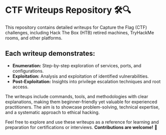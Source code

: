 # CTF Writeups Repository 🛠️🔍

This repository contains detailed writeups for Capture the Flag (CTF) challenges, including Hack The Box (HTB) retired machines, TryHackMe rooms, and other platforms.

## Each writeup demonstrates:

- **Enumeration:** Step-by-step exploration of services, ports, and configurations.
- **Exploitation:** Analysis and exploitation of identified vulnerabilities.
- **Post-Exploitation:** Insights into privilege escalation techniques and root access.

The writeups include commands, tools, and methodologies with clear explanations, making them beginner-friendly yet valuable for experienced practitioners. The aim is to showcase problem-solving, technical expertise, and a systematic approach to ethical hacking.

Feel free to explore and use these writeups as a reference for learning and preparation for certifications or interviews. **Contributions are welcome!** 🎯
